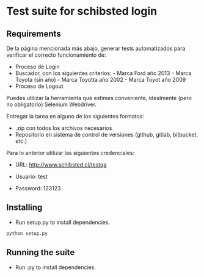 # Test suite for schibsted login 

## Requirements 

De la página mencionada más abajo, generar tests automatizados para verificar el correcto funcionamiento de:

- Proceso de Login
- Buscador, con los siguientes criterios:
	    - Marca Ford año 2013
	    - Marca Toyota (sin año)
	    - Marca Toyotta año 2002
	    - Marca Toyot año 2009
- Proceso de Logout

Puedes utilizar la herramienta que estimes conveniente, idealmente (pero no obligatorio) Selenium Webdriver.

Entregar la tarea en alguno de los siguientes formatos:

- .zip con todos los archivos necesarios
- Repositorio en sistema de control de versiones (github, gitlab, bitbucket, etc.)

Para lo anterior utilizar las siguientes credenciales:

- URL: http://www.schibsted.cl/testqa

- Usuario: test
- Password: 123123

## Installing

* Run setup.py to install dependencies.

```html
python setup.py 
```

## Running the suite 

* Run .py to install dependencies.